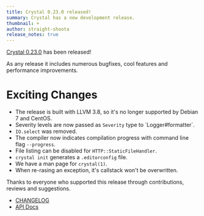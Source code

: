 ```yaml
---
title: Crystal 0.23.0 released!
summary: Crystal has a new development release.
thumbnail: +
author: straight-shoota
release_notes: true
---
```


[Crystal 0.23.0](https://github.com/crystal-lang/crystal/releases/tag/0.23.0) has been released!

As any release it includes numerous bugfixes, cool features and performance improvements.

# Exciting Changes

* The release is built with LLVM 3.8, so it's no longer supported by Debian 7 and CentOS.
* Severity levels are now passed as `Severity` type to `Logger#formatter´.
* `IO.select` was removed.
* The compiler now indicates compilation progress with command line flag `--progress`.
* File listing can be disabled for `HTTP::StaticFileHandler`.
* `crystal init` generates a `.editorconfig` file.
* We have a man page for `crystal(1)`.
* When re-rasing an exception, it's callstack won't be overwritten.

Thanks to everyone who supported this release through contributions, reviews and suggestions.

* [CHANGELOG](https://github.com/crystal-lang/crystal/releases/tag/0.23.0)
* [API Docs](https://crystal-lang.org/api/0.23.0)
